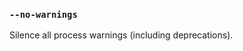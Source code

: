 ### `--no-warnings`

<!-- YAML
added: v6.0.0
-->

Silence all process warnings (including deprecations).
